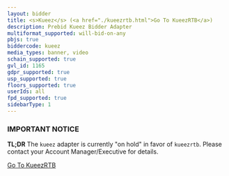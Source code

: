 ```yaml
---
layout: bidder
title: <s>Kueez</s> (<a href="./kueezrtb.html">Go To KueezRTB</a>)
description: Prebid Kueez Bidder Adapter
multiformat_supported: will-bid-on-any
pbjs: true
biddercode: kueez
media_types: banner, video
schain_supported: true
gvl_id: 1165
gdpr_supported: true
usp_supported: true
floors_supported: true
userIds: all
fpd_supported: true
sidebarType: 1
---
```


### IMPORTANT NOTICE

**TL;DR**
The `kueez` adapter is currently "on hold" in favor of `kueezrtb`.
Please contact your Account Manager/Executive for details.

<a href="./kueezrtb.html">Go To KueezRTB</a>

